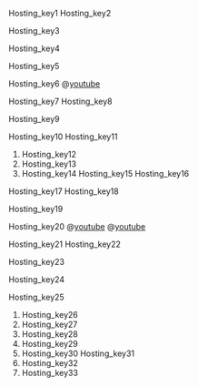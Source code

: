 Hosting_key1
Hosting_key2


Hosting_key3


Hosting_key4



Hosting_key5


Hosting_key6
@[youtube](FUXzPVVLtFA)

Hosting_key7
Hosting_key8


Hosting_key9


Hosting_key10
Hosting_key11


1. Hosting_key12
2. Hosting_key13
3. Hosting_key14
Hosting_key15
Hosting_key16


Hosting_key17
Hosting_key18


Hosting_key19


Hosting_key20
@[youtube](Kig3m3QqM7U)
@[youtube](0hGK7qiQ6WA)

Hosting_key21
Hosting_key22


Hosting_key23


Hosting_key24


Hosting_key25


1. Hosting_key26
2. Hosting_key27
3. Hosting_key28
4. Hosting_key29
5. Hosting_key30
Hosting_key31
1. Hosting_key32
2. Hosting_key33
